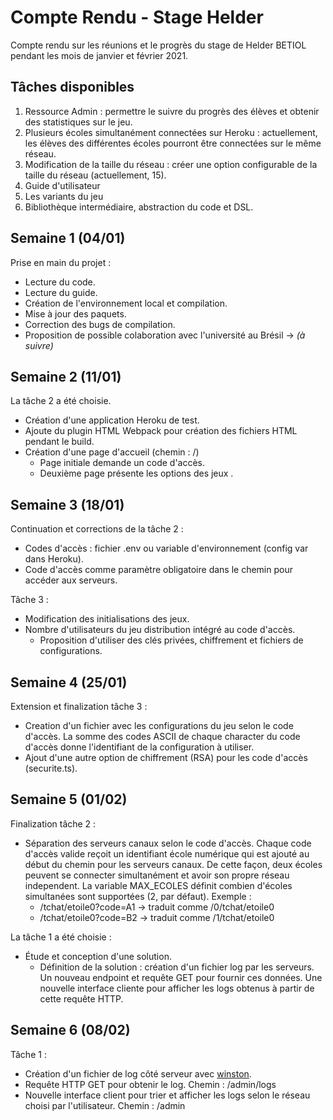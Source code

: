 # Compte Rendu - Stage Helder 

Compte rendu sur les réunions et le progrès du stage de Helder BETIOL pendant les mois de janvier et février 2021.

## Tâches disponibles
1. Ressource Admin : permettre le suivre du progrès des élèves et obtenir des statistiques sur le jeu.
2. Plusieurs écoles simultanément connectées sur Heroku : actuellement, les élèves des différentes écoles pourront être connectées sur le même réseau.
3. Modification de la taille du réseau : créer une option configurable de la taille du réseau (actuellement, 15).
4. Guide d'utilisateur
5. Les variants du jeu
6. Bibliothèque intermédiaire, abstraction du code et DSL.

## Semaine 1 (04/01) 
Prise en main du projet :
- Lecture du code.
- Lecture du guide.
- Création de l'environnement local et compilation.
- Mise à jour des paquets.
- Correction des bugs de compilation.
- Proposition de possible colaboration avec l'université au Brésil -> *(à suivre)*

## Semaine 2 (11/01)
La tâche 2 a été choisie.
- Création d'une application Heroku de test.
- Ajoute du plugin HTML Webpack pour création des fichiers HTML pendant le build.
- Création d'une page d'accueil (chemin : /)
    - Page initiale demande un code d'accès.
    - Deuxième page présente les options des jeux .
    
## Semaine 3 (18/01)
Continuation et corrections de la tâche 2 :
- Codes d'accès : fichier .env ou variable d'environnement (config var dans Heroku).
- Code d'accès comme paramètre obligatoire dans le chemin pour accéder aux serveurs.

Tâche 3 :
- Modification des initialisations des jeux.
- Nombre d'utilisateurs du jeu distribution intégré au code d'accès.
    - Proposition d'utiliser des clés privées, chiffrement et fichiers de configurations.

## Semaine 4 (25/01)
Extension et finalization tâche 3 :
- Creation d'un fichier avec les configurations du jeu selon le code d'accès. La somme des codes ASCII de chaque character du code d'accès donne l'identifiant de la configuration à utiliser.
- Ajout d'une autre option de chiffrement (RSA) pour les code d'accès (securite.ts).

## Semaine 5 (01/02)
Finalization tâche 2 :
- Séparation des serveurs canaux selon le code d'accès. Chaque code d'accès valide reçoit un identifiant école numérique qui est ajouté au début du chemin pour les serveurs canaux. De cette façon, deux écoles peuvent se connecter simultanément et avoir son propre réseau independent. La variable MAX_ECOLES définit combien d'écoles simultanées sont supportées (2, par défaut). Exemple :
  - /tchat/etoile0?code=A1 -> traduit comme /0/tchat/etoile0
  - /tchat/etoile0?code=B2 -> traduit comme /1/tchat/etoile0

La tâche 1 a été choisie :
- Étude et conception d'une solution.
  - Définition de la solution : création d'un fichier log par les serveurs. Un nouveau endpoint et requête GET pour fournir ces données. Une nouvelle interface cliente pour afficher les logs obtenus à partir de cette requête HTTP. 

## Semaine 6 (08/02)
Tâche 1 :
- Création d'un fichier de log côté serveur avec [winston](https://github.com/winstonjs/winston).
- Requête HTTP GET pour obtenir le log. Chemin : /admin/logs
- Nouvelle interface client pour trier et afficher les logs selon le réseau choisi par l'utilisateur. Chemin : /admin
